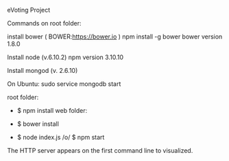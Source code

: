 eVoting Project

Commands on root folder:

install bower ( BOWER:https://bower.io )
	npm install -g bower
  bower version 1.8.0

Install node (v.6.10.2)
  npm version  3.10.10

Install mongod (v. 2.6.10)

On Ubuntu:
sudo service mongodb start

root folder:
- $ npm install
web folder:
- $ bower install

 - $ node index.js /o/ $ npm start  

The HTTP server appears on the first command line to visualized.
